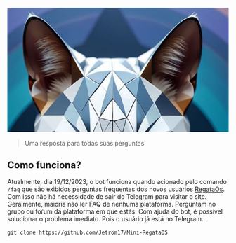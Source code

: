 ![](https://raw.githubusercontent.com/Jetrom17/Mini-RegataOS/main/cat.jpeg)
> Uma resposta para todas suas perguntas

## Como funciona?

Atualmente, dia 19/12/2023, o bot funciona quando acionado pelo comando `/faq` que são exibidos perguntas frequentes dos novos usuários [RegataOs](regataos.com.br). Com isso não há necessidade de sair do Telegram para visitar o site. Geralmente, maioria não ler FAQ de nenhuma plataforma. Perguntam no grupo ou foŕum da plataforma em que estás. Com ajuda do bot, é possível solucionar o problema imediato. Pois o usuário já está no Telegram.

```
git clone https://github.com/Jetrom17/Mini-RegataOS
```
